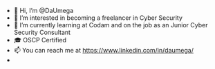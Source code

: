 - 👋 Hi, I’m @DaUmega
- 👀 I’m interested in becoming a freelancer in Cyber Security
- 🌱 I’m currently learning at Codam and on the job as an Junior Cyber Security Consultant
- 🎓 OSCP Certified
- 📫 You can reach me at https://www.linkedin.com/in/daumega/
- 
